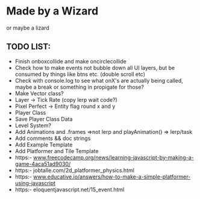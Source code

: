 # Made by a Wizard
or maybe a lizard

## TODO LIST:
-  Finish onboxcollide and make oncirclecollide
-  Check how to make events not bubble down all UI layers, but be consumed by things like btns etc. (double scroll etc)
-    Check with console.log to see what onX's are actually being called, maybe a break or something in propigate for those?
-  Make Vector class?
-  Layer -> Tick Rate (copy lerp wait code?)
-  Pixel Perfect -> Entity flag round x and y
-  Player Class
-  Save Player Class Data
-  Level System?
-  Add Animations and .frames =>not lerp and playAnimation() => lerp/task
-  Add comments && doc strings
-  Add Example Template
-  Add Platformer and Tile Template
-    https:- www.freecodecamp.org/news/learning-javascript-by-making-a-game-4aca51ad9030/
-    https:- jobtalle.com/2d_platformer_physics.html
-    https:- www.educative.io/answers/how-to-make-a-simple-platformer-using-javascript
-    https:- eloquentjavascript.net/15_event.html
